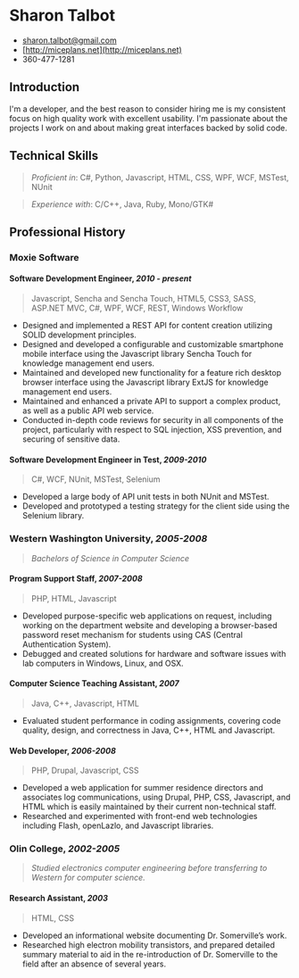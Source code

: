 # Sharon Talbot #
* <sharon.talbot@gmail.com>
* [http://miceplans.net](http://miceplans.net)
* 360-477-1281

## Introduction ##
I'm a developer, and the best reason to consider hiring me is my consistent focus on high quality work with excellent usability.  I'm passionate about the projects I work on and about making great interfaces backed by solid code.

## Technical Skills ##

 > *Proficient in*: C#, Python, Javascript, HTML, CSS, WPF, WCF, MSTest, NUnit
 
 > *Experience with*: C/C++, Java, Ruby, Mono/GTK#

## Professional History 
### Moxie Software
#### Software Development Engineer,  *2010 - present*
 
 >  Javascript, Sencha and Sencha Touch, HTML5, CSS3, SASS, ASP.NET MVC, C#, WPF, WCF, REST, Windows Workflow

* Designed and implemented a REST API for content creation utilizing SOLID development principles.
* Designed and developed a configurable and customizable smartphone mobile interface using the Javascript library Sencha Touch for knowledge management end users.
* Maintained and developed new functionality for a feature rich desktop browser interface using the Javascript library ExtJS for knowledge management end users.
* Maintained and enhanced a private API to support a complex product, as well as a public API web service.
* Conducted in-depth code reviews for security in all components of the project, particularly with respect to SQL injection, XSS prevention, and securing of sensitive data.

#### Software Development Engineer in Test, *2009-2010*

> C#, WCF, NUnit, MSTest, Selenium

* Developed a large body of API unit tests in both NUnit and MSTest.
* Developed and prototyped a testing strategy for the client side using the Selenium library.

### Western Washington University,  *2005-2008*

> *Bachelors of Science in Computer Science*

#### Program Support Staff, *2007-2008*

>  PHP, HTML, Javascript

* Developed purpose-specific web applications on request, including working on the department website and developing a browser-based password reset mechanism for students using CAS (Central Authentication System).
* Debugged and created solutions for hardware and software issues with lab computers in Windows, Linux, and OSX.

#### Computer Science Teaching Assistant, *2007*

> Java, C++, Javascript, HTML

* Evaluated student performance in coding assignments, covering code quality, design, and correctness in Java, C++, HTML and Javascript.

#### Web Developer, *2006-2008*

> PHP, Drupal, Javascript, CSS

* Developed a web application for summer residence directors and associates log communications, using Drupal, PHP, CSS, Javascript, and HTML which is easily maintained by their current non-technical staff.
* Researched and experimented with front-end web technologies including Flash, openLazlo, and Javascript libraries.

### Olin College, *2002-2005*

> *Studied electronics computer engineering before transferring to Western for computer science.*

#### Research Assistant, *2003*

> HTML, CSS

* Developed an informational website documenting Dr. Somerville’s work.
* Researched high electron mobility transistors, and prepared detailed summary material to aid in the  re-introduction of Dr. Somerville to the field after an absence of several years.


